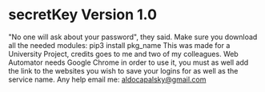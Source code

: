# secretKey Version 1.0
"No one will ask about your password", they said.
Make sure you download all the needed modules: pip3 install pkg_name
This was made for a University Project, credits goes to me and two of my colleagues.
Web Automator needs Google Chrome in order to use it, you must as well add the link to the websites you wish to save your logins for as well as the service name.
Any help email me: aldocapalsky@gmail.com
